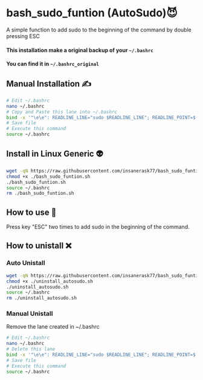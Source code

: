 # bash_sudo_funtion (AutoSudo):smiling_imp:
A simple function to add sudo to the beginning of the command by double pressing ESC

#### This installation make a original backup of your `~/.bashrc` 
#### You can find it in `~/.bashrc_original`
## Manual Installation :writing_hand:
```bash
# Edit ~/.bashrc
nano ~/.bashrc
# Copy and Paste this lane into ~/.bashrc
bind -x '"\e\e": READLINE_LINE="sudo $READLINE_LINE"; READLINE_POINT=$((READLINE_POINT + 5))'
# Save file
# Execute this command
source ~/.bashrc

```

## Install in Linux Generic :alien:

```bash
wget -qN https://raw.githubusercontent.com/insanerask77/bash_sudo_funtion/main/bash_sudo_funtion.sh
chmod +x ./bash_sudo_funtion.sh
./bash_sudo_funtion.sh
source ~/.bashrc
rm ./bash_sudo_funtion.sh
```

## How to use :book:

 Press key "ESC" two times to add sudo in the beginning of the command.

## How to unistall :x:
### Auto Unistall
```bash
wget -qN https://raw.githubusercontent.com/insanerask77/bash_sudo_funtion/main/uninstall_autosudo.sh
chmod +x ./uninstall_autosudo.sh
./uninstall_autosudo.sh
source ~/.bashrc
rm ./uninstall_autosudo.sh
```
### Manual Unistall
 Remove the lane created in ~/.bashrc

 ```bash
# Edit ~/.bashrc
nano ~/.bashrc
# Delete this lane
bind -x '"\e\e": READLINE_LINE="sudo $READLINE_LINE"; READLINE_POINT=$((READLINE_POINT + 5))'
# Save file
# Execute this command
source ~/.bashrc
 ```
